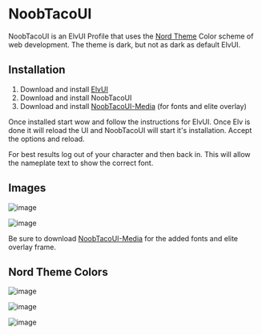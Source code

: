 # NoobTacoUI

NoobTacoUI is an ElvUI Profile that uses the [Nord Theme](https://www.nordtheme.com/) Color scheme of web development. The theme is dark, but not as dark as default ElvUI.

## Installation
1. Download and install [ElvUI](https://www.tukui.org/download.php?ui=elvui) 
2. Download and install NoobTacoUI
3. Download and install [NoobTacoUI-Media](https://github.com/NoobTaco/NoobTacoUI-Media) (for fonts and elite overlay)

Once installed start wow and follow the instructions for ElvUI. Once Elv is done it will reload the UI and NoobTacoUI will start it's installation. Accept the options and reload.

For best results log out of your character and then back in. This will allow the nameplate text to show the correct font. 

## Images

![image](https://user-images.githubusercontent.com/1172935/96933250-fb4fb980-1474-11eb-8b43-ed2c23e8bac4.png)

![image](https://user-images.githubusercontent.com/1172935/96933106-be83c280-1474-11eb-9b40-83563a442cd0.png)

Be sure to download [NoobTacoUI-Media](https://github.com/NoobTaco/NoobTacoUI-Media) for the added fonts and elite overlay frame.

## Nord Theme Colors
![image](https://user-images.githubusercontent.com/1172935/96933367-2508e080-1475-11eb-8509-0c30a0fb635c.png)


![image](https://user-images.githubusercontent.com/1172935/96933448-4e297100-1475-11eb-97db-ad5d431ae5c6.png)

![image](https://user-images.githubusercontent.com/1172935/96933556-829d2d00-1475-11eb-8b32-b9056495a0d4.png)

